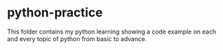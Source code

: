 # python-practice
This folder contains my python learning showing a  code example on each and every topic of python from basic to advance.
